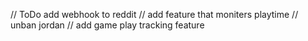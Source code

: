 // ToDo add webhook to reddit
// add feature that moniters playtime
// unban jordan
// add game play tracking feature
